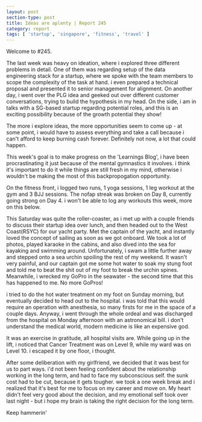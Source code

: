 ```yaml
---
layout: post
section-type: post
title: Ideas are aplenty | Report 245
category: report
tags: [ 'startup', 'singapore', 'fitness', 'travel' ]
---
```


Welcome to #245. 

The last week was heavy on ideation, where i explored three different problems in detail. One of them was regarding setup of the data engineering stack for a startup, where we spoke with the team members to scope the complexity of the task at hand. i even prepared a technical proposal and presented it to senior management for alignment. On another day, i went over the PLG idea and geeked out over different customer conversations, trying to build the hypothesis in my head. On the side, i am in talks with a SG-based startup regarding potential roles, and this is an exciting possibility because of the growth potential they show!

The more i explore ideas, the more opportunities seem to come up - at some point, i would have to assess everything and take a call because i can't afford to keep burning cash forever. Definitely not now, a lot that could happen.

This week's goal is to make progress on the 'Learnings Blog', i have been procrastinating it just because of the mental gymnastics it involves. i think it's important to do it while things are still fresh in my mind, otherwise i wouldn't be making the most of this backpropogation opportunity.

On the fitness front, i logged two runs, 1 yoga sessions, 1 leg workout at the gym and 3 BJJ sessions. The nofap streak was broken on Day 8, currently going strong on Day 4. i won't be able to log any workouts this week, more on this below.

This Saturday was quite the roller-coaster, as i met up with a couple friends to discuss their startup idea over lunch, and then headed out to the West Coast(RSYC) for our yacht party. Met the captain of the yacht, and instantly loved the concept of sailing as soon as we got onboard. We took a lot of photos, played karaoke in the cabins, and also dived into the sea for kayaking and swimming around. Unfortunately, i swam a little further away and stepped onto a sea urchin spoiling the rest of my weekend. It wasn't very painful, and our captain got me some hot water to soak my stung foot and told me to beat the shit out of my foot to break the urchin spines. Meanwhile, i wrecked my GoPro in the seawater - the second time that this has happened to me. No more GoPros!

i tried to do the hot water treatment on my foot on Sunday morning, but eventually decided to head out to the hospital. i was told that this would require an operation with anesthesia, so many firsts for me in the space of a couple days. Anyway, i went through the whole ordeal and was discharged from the hospital on Monday afternoon with an astronomical bill. i don't understand the medical world, modern medicine is like an expensive god. 

It was an exercise in gratitude, all hospital visits are. While going up in the lift, i noticed that Cancer Treatment was on Level 9, while my ward was on Level 10. i escaped it by one floor, i thought. 

After some deliberation with my girlfriend, we decided that it was best for us to part ways. i'd not been feeling confident about the relationship working in the long term, and had to face my subconscious self. the sunk cost had to be cut, because it gets tougher. we took a one week break and i realized that it's best for me to focus on my career and move on. My heart didn't feel very good about the decision, and my emotional self took over last night - but i hope my brain is taking the right decision for the long term.

Keep hammerin'